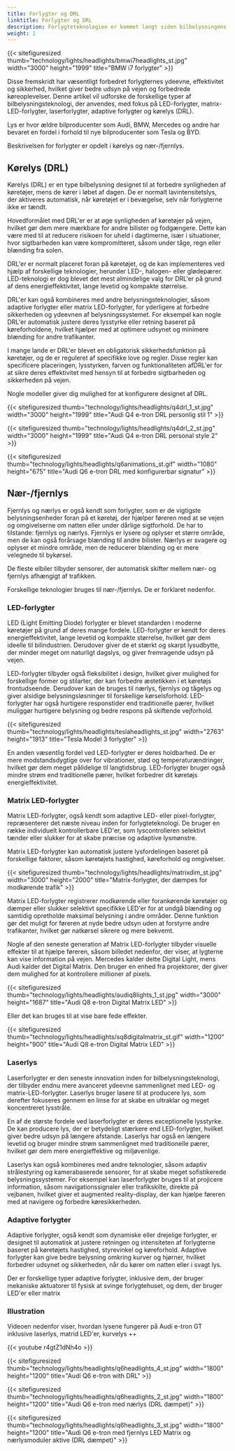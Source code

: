 ```yaml
---
title: Forlygter og DRL
linktitle: Forlygter og DRL
description: Forlygteteknologien er kommet langt siden bilbelysningens tidlige dage og har udviklet sig fra grundlæggende glødepærer til sofistikerede LED-, matrix-LED- og laserforlygter.
weight: 1
---
```

<!-- markdownlint-disable MD033 -->
{{< sitefiguresized thumb="technology/lights/headlights/bmwi7headlights_st.jpg" width="3000" height="1999" title="BMW i7 forlygter" >}}

Disse fremskridt har væsentligt forbedret forlygternes ydeevne, effektivitet og sikkerhed, hvilket giver bedre udsyn på vejen og forbedrede køreoplevelser. Denne artikel vil udforske de forskellige typer af bilbelysningsteknologi, der anvendes, med fokus på LED-forlygter, matrix-LED-forlygter, laserforlygter, adaptive forlygter og kørelys (DRL).

Lys er hvor ældre bilproducenter som Audi, BMW, Mercedes og andre har bevaret en fordel i forhold til nye bilproducenter som Tesla og BYD.

Beskrivelsen for forlygter er opdelt i kørelys og nær-/fjernlys.

## Kørelys (DRL)

Kørelys (DRL) er en type bilbelysning designet til at forbedre synligheden af ​​køretøjer, mens de kører i løbet af dagen. De er normalt lavintensitetslys, der aktiveres automatisk, når køretøjet er i bevægelse, selv når forlygterne ikke er tændt.

Hovedformålet med DRL'er er at øge synligheden af ​​køretøjer på vejen, hvilket gør dem mere mærkbare for andre bilister og fodgængere. Dette kan være med til at reducere risikoen for uheld i dagtimerne, især i situationer, hvor sigtbarheden kan være kompromitteret, såsom under tåge, regn eller blænding fra solen.

DRL'er er normalt placeret foran på køretøjet, og de kan implementeres ved hjælp af forskellige teknologier, herunder LED-, halogen- eller glødepærer. LED-teknologi er dog blevet det mest almindelige valg for DRL'er på grund af dens energieffektivitet, lange levetid og kompakte størrelse.

DRL'er kan også kombineres med andre belysningsteknologier, såsom adaptive forlygter eller matrix LED-forlygter, for yderligere at forbedre sikkerheden og ydeevnen af ​​belysningssystemet. For eksempel kan nogle DRL'er automatisk justere deres lysstyrke eller retning baseret på køreforholdene, hvilket hjælper med at optimere udsynet og minimere blænding for andre trafikanter.

I mange lande er DRL'er blevet en obligatorisk sikkerhedsfunktion på køretøjer, og de er reguleret af specifikke love og regler. Disse regler kan specificere placeringen, lysstyrken, farven og funktionaliteten af ​​DRL'er for at sikre deres effektivitet med hensyn til at forbedre sigtbarheden og sikkerheden på vejen.

Nogle modeller giver dig mulighed for at konfigurere designet af DRL.

{{< sitefiguresized thumb="technology/lights/headlights/q4drl_1_st.jpg" width="3000" height="1999" title="Audi Q4 e-tron DRL personlig stil 1" >}}

{{< sitefiguresized thumb="technology/lights/headlights/q4drl_2_st.jpg" width="3000" height="1999" title="Audi Q4 e-tron DRL personal style 2" >}}

{{< sitefiguresized thumb="technology/lights/headlights/q6animations_st.gif" width="1080" height="675" title="Audi Q6 e-tron DRL med konfigurerbar signatur" >}}
## Nær-/fjernlys

Fjernlys og nærlys er også kendt som forlygter, som er de vigtigste belysningsenheder foran på et køretøj, der hjælper føreren med at se vejen og omgivelserne om natten eller under dårlige sigtforhold. De har to tilstande: fjernlys og nærlys. Fjernlys er lysere og oplyser et større område, men de kan også forårsage blænding til andre bilister. Nærlys er svagere og oplyser et mindre område, men de reducerer blænding og er mere velegnede til bykørsel.

De fleste elbiler tilbyder sensorer, der automatisk skifter mellem nær- og fjernlys afhængigt af trafikken.

Forskellige teknologier bruges til nær-/fjernlys. De er forklaret nedenfor.

### LED-forlygter

LED (Light Emitting Diode) forlygter er blevet standarden i moderne køretøjer på grund af deres mange fordele. LED-forlygter er kendt for deres energieffektivitet, lange levetid og kompakte størrelse, hvilket gør dem ideelle til bilindustrien. Derudover giver de et stærkt og skarpt lysudbytte, der minder meget om naturligt dagslys, og giver fremragende udsyn på vejen.

LED-forlygter tilbyder også fleksibilitet i design, hvilket giver mulighed for forskellige former og stilarter, der kan forbedre æstetikken i et køretøjs frontudseende. Derudover kan de bruges til nærlys, fjernlys og tågelys og giver alsidige belysningsløsninger til forskellige kørselsforhold. LED-forlygter har også hurtigere responstider end traditionelle pærer, hvilket muliggør hurtigere belysning og bedre respons på skiftende vejforhold.

{{< sitefiguresized thumb="technology/lights/headlights/teslaheadlights_st.jpg" width="2763" height="1913" title="Tesla Model 3 forlygter" >}}

En anden væsentlig fordel ved LED-forlygter er deres holdbarhed. De er mere modstandsdygtige over for vibrationer, stød og temperaturændringer, hvilket gør dem meget pålidelige til langtidsbrug. LED-forlygter bruger også mindre strøm end traditionelle pærer, hvilket forbedrer dit køretøjs energieffektivitet.

### Matrix LED-forlygter

Matrix LED-forlygter, også kendt som adaptive LED- eller pixel-forlygter, repræsenterer det næste niveau inden for forlygteteknologi. De bruger en række individuelt kontrollerbare LED'er, som lyscontrolleren selektivt tænder eller slukker for at skabe præcise og adaptive lysmønstre.

Matrix LED-forlygter kan automatisk justere lysfordelingen baseret på forskellige faktorer, såsom køretøjets hastighed, køreforhold og omgivelser.

{{< sitefiguresized thumb="technology/lights/headlights/matrixdim_st.jpg" width="3000" height="2000" title="Matrix-forlygter, der dæmpes for modkørende trafik" >}}

Matrix LED-forlygter registrerer modkørende eller forankørende køretøjer og dæmper eller slukker selektivt specifikke LED'er for at undgå blænding og samtidig opretholde maksimal belysning i andre områder. Denne funktion gør det muligt for føreren at nyde bedre udsyn uden at forstyrre andre trafikanter, hvilket gør natkørsel sikrere og mere bekvemt.

Nogle af den seneste generation af Matrix LED-forlygter tilbyder visuelle effekter til at hjælpe føreren, såsom billedet nedenfor, der viser, at lygterne kan vise information på vejen. Mercedes kalder dette Digital Light, mens Audi kalder det Digital Matrix. Den bruger en enhed fra projektorer, der giver dem mulighed for at kontrollere millioner af pixels.

{{< sitefiguresized thumb="technology/lights/headlights/audiq8lights_1_st.jpg" width="3000" height="1687" title="Audi Q8 e-tron Digital Matrix LED" >}}

Eller det kan bruges til at vise bare fede effekter.

{{< sitefiguresized thumb="technology/lights/headlights/sq8digitalmatrix_st.gif" width="1200" height="900" title="Audi Q8 e-tron Digital Matrix LED" >}}
### Laserlys

Laserforlygter er den seneste innovation inden for bilbelysningsteknologi, der tilbyder endnu mere avanceret ydeevne sammenlignet med LED- og matrix-LED-forlygter. Laserlys bruger lasere til at producere lys, som derefter fokuseres gennem en linse for at skabe en ultraklar og meget koncentreret lysstråle.

En af de største fordele ved laserforlygter er deres exceptionelle lysstyrke. De kan producere lys, der er betydeligt stærkere end LED-forlygter, hvilket giver bedre udsyn på længere afstande. Laserlys har også en længere levetid og bruger mindre strøm sammenlignet med traditionelle pærer, hvilket gør dem mere energieffektive og miljøvenlige.

Laserlys kan også kombineres med andre teknologier, såsom adaptiv strålestyring og kamerabaserede sensorer, for at skabe meget sofistikerede belysningssystemer. For eksempel kan laserforlygter bruges til at projicere information, såsom navigationssignaler eller trafikskilte, direkte på vejbanen, hvilket giver et augmented reality-display, der kan hjælpe føreren med at navigere og forbedre køresikkerheden.

### Adaptive forlygter

Adaptive forlygter, også kendt som dynamiske eller drejelige forlygter, er designet til automatisk at justere retningen og intensiteten af ​​forlygterne baseret på køretøjets hastighed, styrevinkel og køreforhold. Adaptive forlygter kan give bedre belysning omkring kurver og hjørner, hvilket forbedrer udsynet og sikkerheden, når du kører om natten eller i svagt lys.

Der er forskellige typer adaptive forlygter, inklusive dem, der bruger mekaniske aktuatorer til fysisk at svinge forlygtehuset, og dem, der bruger LED'er eller matrix

### Illustration

Videoen nedenfor viser, hvordan lysene fungerer på Audi e-tron GT inklusive laserlys, matrid LED'er, kurvelys ++

{{< youtube r4gtZ1dNh4o >}}

{{< sitefiguresized thumb="technology/lights/headlights/q6headlights_4_st.jpg" width="1800" height="1200" title="Audi Q6 e-tron with DRL" >}}

{{< sitefiguresized thumb="technology/lights/headlights/q6headlights_2_st.jpg" width="1800" height="1200" title="Audi Q6 e-tron med nærlys (DRL dæmpet)" >}}

{{< sitefiguresized thumb="technology/lights/headlights/q6headlights_3_st.jpg" width="1800" height="1200" title="Audi Q6 e-tron med fjernlys LED Matrix og nærlysmoduler aktive (DRL dæmpet)" >}}
